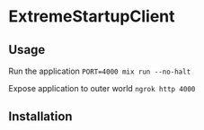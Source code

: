 # ExtremeStartupClient

## Usage

Run the application `PORT=4000 mix run --no-halt`

Expose application to outer world `ngrok http 4000`

## Installation

